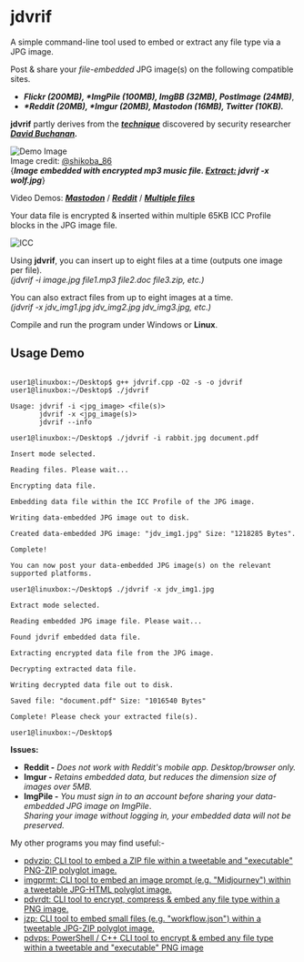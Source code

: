 # jdvrif

A simple command-line tool used to embed or extract any file type via a JPG image.  

Post & share your *file-embedded* JPG image(s) on the following compatible sites.  

* ***Flickr (200MB), \*ImgPile (100MB), ImgBB (32MB), PostImage (24MB)***,
* ***\*Reddit (20MB), \*Imgur (20MB), Mastodon (16MB), Twitter (10KB).***

**jdvrif** partly derives from the ***[technique](https://www.vice.com/en/article/bj4wxm/tiny-picture-twitter-complete-works-of-shakespeare-steganography)*** discovered by security researcher ***[David Buchanan](https://www.da.vidbuchanan.co.uk/).*** 

![Demo Image](https://github.com/CleasbyCode/jdvrif/blob/main/demo_image/wolf.jpg)  
Image credit: [@shikoba_86](https://twitter.com/shikoba_86/status/1724491327436386662)  
{***Image embedded with encrypted mp3 music file. [***Extract:***](https://youtu.be/dwa_3DjiXPs)  jdvrif -x wolf.jpg***}   

Video Demos: [***Mastodon***](https://youtu.be/S7O6-93vS_o) / [***Reddit***](https://youtu.be/s_ejm3bd2Qg) / [***Multiple files***](https://youtu.be/S8oSZ-BjrCk)

Your data file is encrypted & inserted within multiple 65KB ICC Profile blocks in the JPG image file.

![ICC](https://github.com/CleasbyCode/jdvrif/blob/main/demo_image/icc.png)  

Using **jdvrif**, you can insert up to eight files at a time (outputs one image per file).  
*(jdvrif -i image.jpg file1.mp3 file2.doc file3.zip, etc.)*  

You can also extract files from up to eight images at a time.  
*(jdvrif -x jdv_img1.jpg jdv_img2.jpg jdv_img3.jpg, etc.)*  

Compile and run the program under Windows or **Linux**.

## Usage Demo

```console

user1@linuxbox:~/Desktop$ g++ jdvrif.cpp -O2 -s -o jdvrif
user1@linuxbox:~/Desktop$ ./jdvrif 

Usage: jdvrif -i <jpg_image> <file(s)>  
       jdvrif -x <jpg_image(s)>  
       jdvrif --info

user1@linuxbox:~/Desktop$ ./jdvrif -i rabbit.jpg document.pdf
  
Insert mode selected.

Reading files. Please wait...

Encrypting data file.

Embedding data file within the ICC Profile of the JPG image.

Writing data-embedded JPG image out to disk.

Created data-embedded JPG image: "jdv_img1.jpg" Size: "1218285 Bytes".

Complete!

You can now post your data-embedded JPG image(s) on the relevant supported platforms.

user1@linuxbox:~/Desktop$ ./jdvrif -x jdv_img1.jpg

Extract mode selected.

Reading embedded JPG image file. Please wait...

Found jdvrif embedded data file.

Extracting encrypted data file from the JPG image.

Decrypting extracted data file.

Writing decrypted data file out to disk.

Saved file: "document.pdf" Size: "1016540 Bytes"

Complete! Please check your extracted file(s).

user1@linuxbox:~/Desktop$ 

```
**Issues:**
* **Reddit -** *Does not work with Reddit's mobile app. Desktop/browser only.*
* **Imgur -** *Retains embedded data, but reduces the dimension size of images over 5MB.*
* **ImgPile -** *You must sign in to an account before sharing your data-embedded JPG image on ImgPile*.  
*Sharing your image without logging in, your embedded data will not be preserved.*

My other programs you may find useful:-  

* [pdvzip: CLI tool to embed a ZIP file within a tweetable and "executable" PNG-ZIP polyglot image.](https://github.com/CleasbyCode/pdvzip)
* [imgprmt: CLI tool to embed an image prompt (e.g. "Midjourney") within a tweetable JPG-HTML polyglot image.](https://github.com/CleasbyCode/imgprmt)
* [pdvrdt: CLI tool to encrypt, compress & embed any file type within a PNG image.](https://github.com/CleasbyCode/pdvrdt)
* [jzp: CLI tool to embed small files (e.g. "workflow.json") within a tweetable JPG-ZIP polyglot image.](https://github.com/CleasbyCode/jzp) 
* [pdvps: PowerShell / C++ CLI tool to encrypt & embed any file type within a tweetable and "executable" PNG image](https://github.com/CleasbyCode/pdvps)   

##

